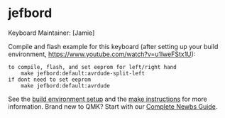 # jefbord

Keyboard Maintainer: [Jamie]

Compile and flash example for this keyboard (after setting up your build environment, https://www.youtube.com/watch?v=u1lweFStx1U):

    to compile, flash, and set eeprom for left/right hand
        make jefbord:default:avrdude-split-left
    if dont need to set eeprom
        make jefbord:default:avrdude


See the [build environment setup](https://docs.qmk.fm/#/getting_started_build_tools) and the [make instructions](https://docs.qmk.fm/#/getting_started_make_guide) for more information. Brand new to QMK? Start with our [Complete Newbs Guide](https://docs.qmk.fm/#/newbs).

